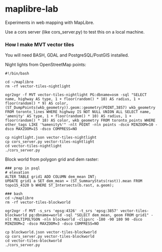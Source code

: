 # maplibre-lab
Experiments in web mapping with MapLibre.  

Use a cors server (like cors_server.py) to test this on a local machine.  

### How I make MVT vector tiles

You will need BASH, GDAL and PostgreSQL/PostGIS installed.  

Night lights from OpenStreetMap points:  
```
#!/bin/bash

cd ~/maplibre
rm -rf vector-tiles-nightlight

ogr2ogr -f MVT vector-tiles-nightlight PG:dbname=osm -sql "SELECT name, highway AS type, 1 + floor(random() * 10) AS radius, 1 + floor(random() * 9) AS color, (ST_DumpPoints(wkb_geometry)).geom::geometry(POINT,3857) wkb_geometry FROM toronto_lines WHERE highway IS NOT NULL UNION ALL SELECT name, 'amenity' AS type, 1 + floor(random() * 10) AS radius, 1 + floor(random() * 18) AS color, wkb_geometry FROM toronto_points WHERE other_tags LIKE '%amenity%'" -nlt POINT -nln points -dsco MINZOOM=10 -dsco MAXZOOM=15 -dsco COMPRESS=NO

cp nightlight.json vector-tiles-nightlight
cp cors_server.py vector-tiles-nightlight
cd vector-tiles-nightlight
./cors_server.py
```

Block world from polygon grid and dem raster:  
```
### prep in psql
# elevation
ALTER TABLE grid1 ADD COLUMN dem_mean INT;
UPDATE grid1 a SET dem_mean = (ST_SummaryStats(rast)).mean FROM topo15_4320 b WHERE ST_Intersects(b.rast, a.geom);

### bash
cd ~/maplibre
rm -rf vector-tiles-blockworld

ogr2ogr -f MVT -s_srs 'epsg:4326' -t_srs 'epsg:3857' vector-tiles-blockworld pg:dbname=world -sql "SELECT dem_mean, geom FROM grid1" -nlt MULTIPOLYGON -nln blockworld -clipsrc -180 -90 180 90 -dsco MINZOOM=2 -dsco MAXZOOM=3 -dsco COMPRESS=NO

cp blockworld.json vector-tiles-blockworld
cp cors_server.py vector-tiles-blockworld
cd vector-tiles-blockworld
./cors_server.py
```


